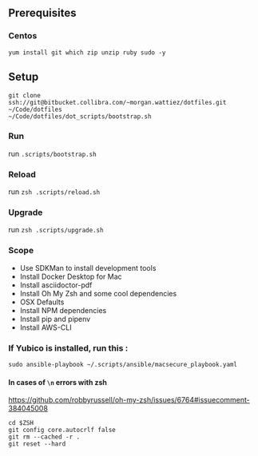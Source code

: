 ## Prerequisites

### Centos
`yum install git which zip unzip ruby sudo -y`

## Setup
```
git clone ssh://git@bitbucket.collibra.com/~morgan.wattiez/dotfiles.git ~/Code/dotfiles
~/Code/dotfiles/dot_scripts/bootstrap.sh
```

### Run
run `.scripts/bootstrap.sh`

### Reload
run `zsh .scripts/reload.sh`

### Upgrade
run `zsh .scripts/upgrade.sh`

### Scope
* Use SDKMan to install development tools
* Install Docker Desktop for Mac
* Install asciidoctor-pdf
* Install Oh My Zsh and some cool dependencies
* OSX Defaults
* Install NPM dependencies
* Install pip and pipenv
* Install AWS-CLI

### If Yubico is installed, run this :
`sudo ansible-playbook ~/.scripts/ansible/macsecure_playbook.yaml`

#### In cases of `\n` errors with zsh
https://github.com/robbyrussell/oh-my-zsh/issues/6764#issuecomment-384045008
```
cd $ZSH
git config core.autocrlf false
git rm --cached -r .
git reset --hard
```
